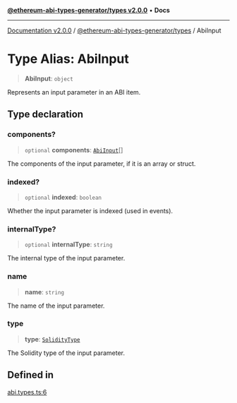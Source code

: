 [**@ethereum-abi-types-generator/types v2.0.0**](../README.md) • **Docs**

***

[Documentation v2.0.0](../../../packages.md) / [@ethereum-abi-types-generator/types](../README.md) / AbiInput

# Type Alias: AbiInput

> **AbiInput**: `object`

Represents an input parameter in an ABI item.

## Type declaration

### components?

> `optional` **components**: [`AbiInput`](AbiInput.md)[]

The components of the input parameter, if it is an array or struct.

### indexed?

> `optional` **indexed**: `boolean`

Whether the input parameter is indexed (used in events).

### internalType?

> `optional` **internalType**: `string`

The internal type of the input parameter.

### name

> **name**: `string`

The name of the input parameter.

### type

> **type**: [`SolidityType`](SolidityType.md)

The Solidity type of the input parameter.

## Defined in

[abi.types.ts:6](https://github.com/niZmosis/ethereum-abi-types-generator/blob/8be0c174f1ad191b06c4413881733fc6912573c5/packages/types/src/abi.types.ts#L6)
